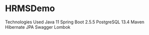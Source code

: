 # HRMSDemo
Technologies Used
Java 11
Spring Boot 2.5.5
PostgreSQL 13.4
Maven
Hibernate
JPA
Swagger
Lombok

